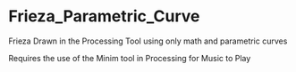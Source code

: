 # Frieza_Parametric_Curve
Frieza Drawn in the Processing Tool using only math and parametric curves

Requires the use of the Minim tool in Processing for Music to Play
